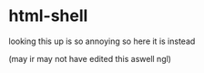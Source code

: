 # html-shell
looking this up is so annoying so here it is instead 
<!DOCTYPE html>
<html>
  <head>
    <title>Hello!</title>
    <meta name="description" content="description"/>
    <meta name="author" content="author" />
    <meta name="keywords" content="keywords" />
    <link rel="stylesheet" href="./stylesheet.css" type="text/css" />
    <style type="text/css">.body { width: auto; }</style>
    <link rel="shortcut icon" href="favicon.ico" type="image/vnd.microsoft.icon" />
    <link
      rel="stylesheet"
      href="//fonts.googleapis.com/css?family=font1|font2|etc"
      type="text/css"
    />
    <meta http-equiv="X-UA-Compatible" content="IE=edge" />
    <meta name="viewport" content="width=device-width, initial-scale=1.0" />
  </head>
  <body>

  </body>
</html>

(may ir may not have edited this aswell ngl)
